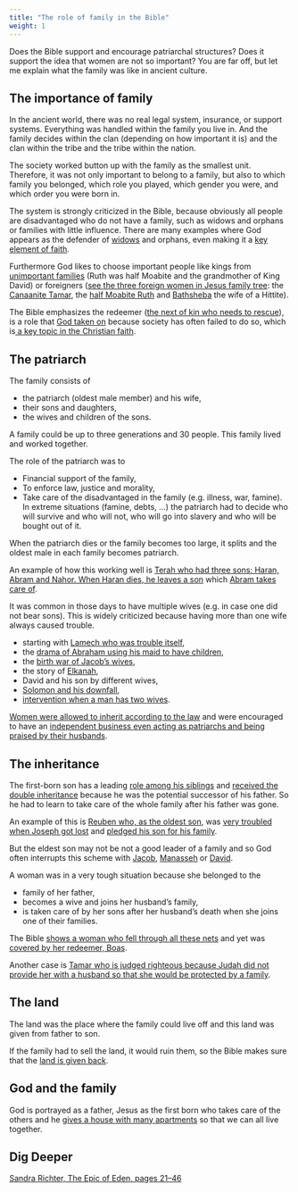 ```yaml
---
title: "The role of family in the Bible"
weight: 1
---
```


Does the Bible support and encourage patriarchal structures? Does it support the idea that women are not so important? You are far off, but let me explain what the family was like in ancient culture.

## The importance of family

<a name="8181"></a>
In the ancient world, there was no real legal system, insurance, or support systems. Everything was handled within the family you live in. And the family decides within the clan (depending on how important it is) and the clan within the tribe and the tribe within the nation.

The society worked button up with the family as the smallest unit. Therefore, it was not only important to belong to a family, but also to which family you belonged, which role you played, which gender you were, and which order you were born in.

The system is strongly criticized in the Bible, because obviously all people are disadvantaged who do not have a family, such as widows and orphans or families with little influence. There are many examples where God appears as the defender of [widows](https://www.bibleserver.com/search/NIV/widows) and orphans, even making it a [key element of faith](https://www.bibleserver.com/NIV/James1%3A27).

Furthermore God likes to choose important people like kings from [unimportant families](https://www.bibleserver.com/NIV/Ruth4%3A16-17) (Ruth was half Moabite and the grandmother of King David) or foreigners ([see the three foreign women in Jesus family tree](https://www.bibleserver.com/NIV/Matthew1%3A2-16): the [Canaanite Tamar](https://www.bibleserver.com/NIV/Genesis38), the [half Moabite Ruth](https://www.bibleserver.com/NIV/Ruth1%3A1-4) and [Bathsheba](https://www.bibleserver.com/NIV/2%20Samuel11%3A3) the wife of a Hittite).

The Bible emphasizes the redeemer ([the next of kin who needs to rescue](https://www.bibleserver.com/NIV/Leviticus25%3A47-49)), is a role that [God taken on](https://www.bibleserver.com/NIV/Isaiah44%3A24-28) because society has often failed to do so, which is[ a key topic in the Christian faith](https://www.bibleserver.com/NIV/Ephesians1%3A7).

## The patriarch

<a name="7e2f"></a>
The family consists of

- the patriarch (oldest male member) and his wife,
- their sons and daughters,
- the wives and children of the sons.

A family could be up to three generations and 30 people. This family lived and worked together.

The role of the patriarch was to

- Financial support of the family,
- To enforce law, justice and morality,
- Take care of the disadvantaged in the family (e.g. illness, war, famine). In extreme situations (famine, debts, …) the patriarch had to decide who will survive and who will not, who will go into slavery and who will be bought out of it.

When the patriarch dies or the family becomes too large, it splits and the oldest male in each family becomes patriarch.

An example of how this working well is [Terah who had three sons: Haran, Abram and Nahor. When Haran dies, he leaves a son](https://www.bibleserver.com/NIV/Genesis11%3A27-31) which [Abram takes care of](https://www.bibleserver.com/NIV/Genesis12%3A1-4).

It was common in those days to have multiple wives (e.g. in case one did not bear sons). This is widely criticized because having more than one wife always caused trouble.

- starting with [Lamech who was trouble itself](https://www.bibleserver.com/NIV/Genesis4%3A23-26),
- the [drama of Abraham using his maid to have children](https://www.bibleserver.com/NIV/Genesis16),
- the [birth war of Jacob’s wives](https://www.bibleserver.com/NIV/Genesis30%3A1-24),
- the story of [Elkanah](https://www.bibleserver.com/NIV/1%20Samuel1%3A1-7),
- David and his son by different wives,
- [Solomon and his downfall](https://www.bibleserver.com/NIV/1%20Kings11%3A3),
- [intervention when a man has two wives](https://www.bibleserver.com/NIV/Deuteronomy21%3A17).

[Women were allowed to inherit according to the law](https://www.bibleserver.com/NIV/Numbers36) and were encouraged to have an [independent business even acting as patriarchs and being praised by their husbands](https://www.bibleserver.com/NIV/Proverbs31%3A15-31).

## The inheritance

<a name="4395"></a>
The first-born son has a leading [role among his siblings](https://www.bibleserver.com/NIV/Genesis43%3A33) and [received the double inheritance](https://www.bibleserver.com/NIV/Deuteronomy21%3A17) because he was the potential successor of his father. So he had to learn to take care of the whole family after his father was gone.

An example of this is [Reuben who, as the oldest son](https://www.bibleserver.com/NIV/Exodus6%3A14), was [very troubled when Joseph got lost](https://www.bibleserver.com/NIV/Genesis37%3A21-30) and [pledged his son for his family](https://www.bibleserver.com/NIV/Genesis42%3A37).

But the eldest son may not be not a good leader of a family and so God often interrupts this scheme with [Jacob](https://www.bibleserver.com/NIV/Genesis25%3A25-26), [Manasseh](https://www.bibleserver.com/NIV/Genesis48%3A13-20) or [David](https://www.bibleserver.com/NIV/1%20Samuel16%3A1-13).

A woman was in a very tough situation because she belonged to the

- family of her father,
- becomes a wive and joins her husband’s family,
- is taken care of by her sons after her husband’s death when she joins one of their families.

The Bible [shows a woman who fell through all these nets](https://www.bibleserver.com/NIV/Ruth1%3A1-5) and yet was [covered by her redeemer, Boas](https://www.bibleserver.com/NIV/Ruth4).

Another case is [Tamar who is judged righteous because Judah did not provide her with a husband so that she would be protected by a family](https://www.bibleserver.com/NIV/Deuteronomy24%3A19-21).

## The land

<a name="b86e"></a>
The land was the place where the family could live off and this land was given from father to son.

If the family had to sell the land, it would ruin them, so the Bible makes sure that the [land is given back](https://www.bibleserver.com/NIV/Leviticus25%3A10).

## God and the family

<a name="01d7"></a>
God is portrayed as a father, Jesus as the first born who takes care of the others and he [gives a house with many apartments](https://www.bibleserver.com/NIV/John14%3A1-3) so that we can all live together.

## Dig Deeper

[Sandra Richter, The Epic of Eden, pages 21–46](../../../../about/ressources/index.html#richter)

